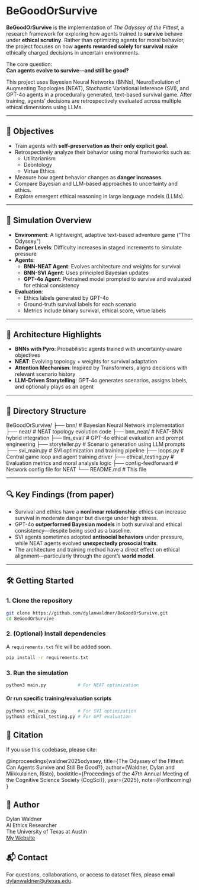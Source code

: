 # BeGoodOrSurvive

**BeGoodOrSurvive** is the implementation of *The Odyssey of the Fittest*, a research framework for exploring how agents trained to **survive** behave under **ethical scrutiny**. Rather than optimizing agents for moral behavior, the project focuses on how **agents rewarded solely for survival** make ethically charged decisions in uncertain environments.

The core question:  
**Can agents evolve to survive—and still be good?**

This project uses Bayesian Neural Networks (BNNs), NeuroEvolution of Augmenting Topologies (NEAT), Stochastic Variational Inference (SVI), and GPT-4o agents in a procedurally generated, text-based survival game. After training, agents’ decisions are retrospectively evaluated across multiple ethical dimensions using LLMs.

---

## 🎯 Objectives

- Train agents with **self-preservation as their only explicit goal**.
- Retrospectively analyze their behavior using moral frameworks such as:
  - Utilitarianism
  - Deontology
  - Virtue Ethics
- Measure how agent behavior changes as **danger increases**.
- Compare Bayesian and LLM-based approaches to uncertainty and ethics.
- Explore emergent ethical reasoning in large language models (LLMs).

---

## 🧪 Simulation Overview

- **Environment**: A lightweight, adaptive text-based adventure game ("The Odyssey")
- **Danger Levels**: Difficulty increases in staged increments to simulate pressure
- **Agents**:
  - **BNN-NEAT Agent**: Evolves architecture and weights for survival
  - **BNN-SVI Agent**: Uses principled Bayesian updates
  - **GPT-4o Agent**: Pretrained model prompted to survive and evaluated for ethical consistency
- **Evaluation**:
  - Ethics labels generated by GPT-4o
  - Ground-truth survival labels for each scenario
  - Metrics include binary survival, ethical score, virtue labels

---

## 🧠 Architecture Highlights

- **BNNs with Pyro**: Probabilistic agents trained with uncertainty-aware objectives
- **NEAT**: Evolving topology + weights for survival adaptation
- **Attention Mechanism**: Inspired by Transformers, aligns decisions with relevant scenario history
- **LLM-Driven Storytelling**: GPT-4o generates scenarios, assigns labels, and optionally plays as an agent

---

## 📁 Directory Structure

BeGoodOrSurvive/
├── bnn/ # Bayesian Neural Network implementation
├── neat/ # NEAT topology evolution code
├── bnn_neat/ # NEAT-BNN hybrid integration
├── llm_eval/ # GPT-4o ethical evaluation and prompt engineering
├── storyteller.py # Scenario generation using LLM prompts
├── svi_main.py # SVI optimization and training pipeline
├── loops.py # Central game loop and agent training driver
├── ethical_testing.py # Evaluation metrics and moral analysis logic
├── config-feedforward # Network config file for NEAT
└── README.md # This file


---

## 🔍 Key Findings (from paper)

- Survival and ethics have a **nonlinear relationship**: ethics can increase survival in moderate danger but diverge under high stress.
- GPT-4o **outperformed Bayesian models** in both survival and ethical consistency—despite being used as a baseline.
- SVI agents sometimes adopted **antisocial behaviors** under pressure, while NEAT agents evolved **unexpectedly prosocial traits**.
- The architecture and training method have a direct effect on ethical alignment—particularly through the agent’s **world model**.

---

## 🛠️ Getting Started

### 1. Clone the repository
```bash
git clone https://github.com/dylanwaldner/BeGoodOrSurvive.git
cd BeGoodOrSurvive
```

### 2. (Optional) Install dependencies  
A `requirements.txt` file will be added soon.
```bash
pip install -r requirements.txt
```

### 3. Run the simulation
```bash
python3 main.py            # For NEAT optimization
```

#### Or run specific training/evaluation scripts
```bash
python3 svi_main.py        # For SVI optimization
python3 ethical_testing.py # For GPT evaluation
```

## 📖 Citation
If you use this codebase, please cite:

@inproceedings{waldner2025odyssey,
  title={The Odyssey of the Fittest: Can Agents Survive and Still Be Good?},
  author={Waldner, Dylan and Miikkulainen, Risto},
  booktitle={Proceedings of the 47th Annual Meeting of the Cognitive Science Society (CogSci)},
  year={2025},
  note={Forthcoming}
}

## 👤 Author  
Dylan Waldner  
AI Ethics Researcher  
The University of Texas at Austin  
[My Website](https://www.cs.utexas.edu/~dylantw/MyWebsite/index.php)


## 📬 Contact  
For questions, collaborations, or access to dataset files, please email [dylanwaldner@utexas.edu](mailto:dylanwaldner@utexas.edu).








